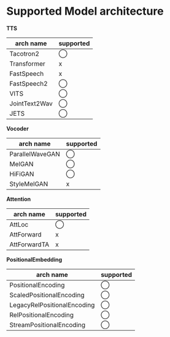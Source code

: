 # Supported Model architecture

**TTS**

| arch name     | supported |
| ------------- | --------- |
| Tacotron2     | ◯         |
| Transformer   | x         |
| FastSpeech    | x         |
| FastSpeech2   | ◯         |
| VITS          | ◯         |
| JointText2Wav | ◯         |
| JETS          | ◯         |

**Vocoder**

| arch name       | supported |
| --------------- | --------- |
| ParallelWaveGAN | ◯         |
| MelGAN          | ◯         |
| HiFiGAN         | ◯         |
| StyleMelGAN     | x         |

**Attention**

| arch name    | supported |
| ------------ | --------- |
| AttLoc       | ◯         |
| AttForward   | x         |
| AttForwardTA | x         |

**PositionalEmbedding**

| arch name                   | supported |
| --------------------------- | --------- |
| PositionalEncoding          | ◯         |
| ScaledPositionalEncoding    | ◯         |
| LegacyRelPositionalEncoding | ◯         |
| RelPositionalEncoding       | ◯         |
| StreamPositionalEncoding    | ◯         |
